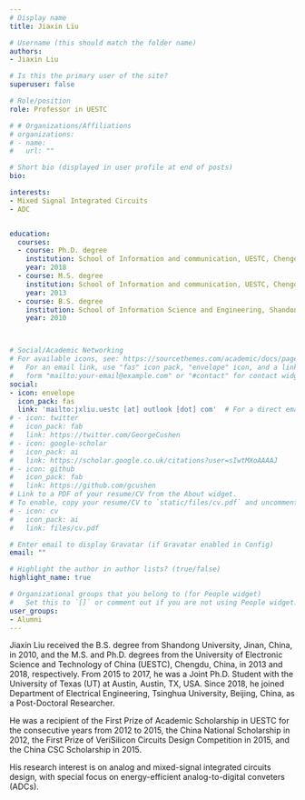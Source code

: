 ```yaml
---
# Display name
title: Jiaxin Liu

# Username (this should match the folder name)
authors:
- Jiaxin Liu

# Is this the primary user of the site?
superuser: false

# Role/position
role: Professor in UESTC

# # Organizations/Affiliations
# organizations:
# - name: 
#   url: ""

# Short bio (displayed in user profile at end of posts)
bio: 

interests:
- Mixed Signal Integrated Circuits
- ADC


education:
  courses:
  - course: Ph.D. degree
    institution: School of Information and communication, UESTC, Chengdu, Sichuan, China
    year: 2018
  - course: M.S. degree
    institution: School of Information and communication, UESTC, Chengdu, Sichuan, China
    year: 2013
  - course: B.S. degree
    institution: School of Information Science and Engineering, Shandong University, Jinan, Shandong, China
    year: 2010



# Social/Academic Networking
# For available icons, see: https://sourcethemes.com/academic/docs/page-builder/#icons
#   For an email link, use "fas" icon pack, "envelope" icon, and a link in the
#   form "mailto:your-email@example.com" or "#contact" for contact widget.
social:
- icon: envelope
  icon_pack: fas
  link: 'mailto:jxliu.uestc [at] outlook [dot] com'  # For a direct email link, use "mailto:test@example.org".
# - icon: twitter
#   icon_pack: fab
#   link: https://twitter.com/GeorgeCushen
# - icon: google-scholar
#   icon_pack: ai
#   link: https://scholar.google.co.uk/citations?user=sIwtMXoAAAAJ
# - icon: github
#   icon_pack: fab
#   link: https://github.com/gcushen
# Link to a PDF of your resume/CV from the About widget.
# To enable, copy your resume/CV to `static/files/cv.pdf` and uncomment the lines below.
# - icon: cv
#   icon_pack: ai
#   link: files/cv.pdf

# Enter email to display Gravatar (if Gravatar enabled in Config)
email: ""

# Highlight the author in author lists? (true/false)
highlight_name: true

# Organizational groups that you belong to (for People widget)
#   Set this to `[]` or comment out if you are not using People widget.
user_groups:
- Alumni
---
```


Jiaxin Liu received the B.S. degree from Shandong University, Jinan, China, in 2010, and the M.S. and Ph.D. degrees from the University of Electronic Science and Technology of China (UESTC), Chengdu, China, in 2013 and 2018, respectively. From 2015 to 2017, he was a Joint Ph.D. Student with the University of Texas (UT) at Austin, Austin, TX, USA. Since 2018, he joined Department of Electrical Engineering, Tsinghua University, Beijing, China, as a Post-Doctoral Researcher.

He was a recipient of the First Prize of Academic Scholarship in UESTC for the consecutive years from 2012 to 2015, the China National Scholarship in 2012, the First Prize of VeriSilicon Circuits Design Competition in 2015, and the China CSC Scholarship in 2015.

His research interest is on analog and mixed-signal integrated circuits design, with special focus on energy-efficient analog-to-digital conveters (ADCs). 
